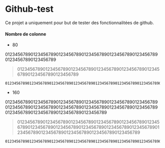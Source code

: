 # Github-test

Ce projet a uniquement pour but de tester des fonctionnalitées de github.



#### Nombre de colonne

* 80

01234567890123456789012345678901234567890123456789012345678901234567890123456789

> 01234567890123456789012345678901234567890123456789012345678901234567890123456789

```
01234567890123456789012345678901234567890123456789012345678901234567890123456789
```

* 160

0123456789012345678901234567890123456789012345678901234567890123456789012345678901234567890123456789012345678901234567890123456789012345678901234567890123456789

> 0123456789012345678901234567890123456789012345678901234567890123456789012345678901234567890123456789012345678901234567890123456789012345678901234567890123456789

```
0123456789012345678901234567890123456789012345678901234567890123456789012345678901234567890123456789012345678901234567890123456789012345678901234567890123456789
```
